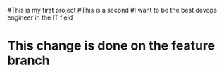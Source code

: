 #This is my first project
#This is a second 
#I want to be the best devops engineer in the IT field
# This change is done on the feature branch